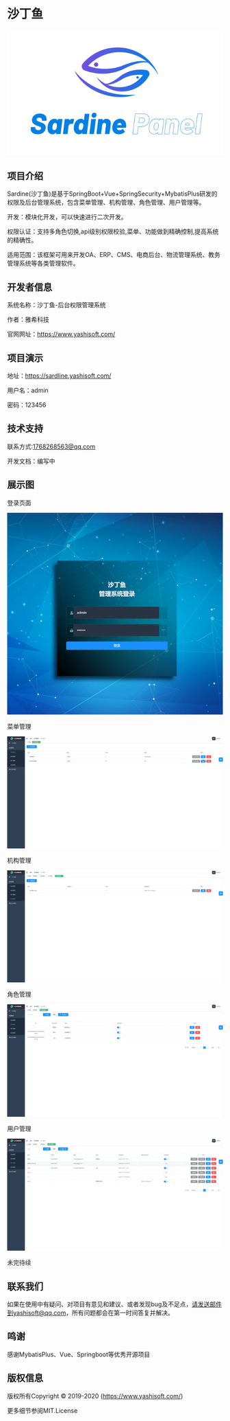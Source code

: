 # 沙丁鱼
![image](png/沙丁鱼图标.png)

## 项目介绍
Sardine(沙丁鱼)是基于SpringBoot+Vue+SpringSecurity+MybatisPlus研发的权限及后台管理系统，包含菜单管理、机构管理、角色管理、用户管理等。



开发：模块化开发，可以快速进行二次开发。

权限认证：支持多角色切换,api级别权限校验,菜单、功能做到精确控制,提高系统的精确性。

适用范围：该框架可用来开发OA、ERP、CMS、电商后台、物流管理系统、教务管理系统等各类管理软件。

## 开发者信息
系统名称：沙丁鱼-后台权限管理系统

作者：雅希科技

官网网址：https://www.yashisoft.com/


## 项目演示
地址：https://sardline.yashisoft.com/

用户名：admin

密码：123456


## 技术支持
联系方式:1768268563@qq.com

开发文档：编写中

## 展示图

登录页面

![image](png/登录.png)   

菜单管理

![image](png/菜单管理.png)

机构管理

![image](png/机构管理.png)

角色管理

![image](png/角色管理.png)

用户管理

![image](png/用户管理.png)

未完待续

## 联系我们
如果在使用中有疑问、对项目有意见和建议、或者发现bug及不足点，请发送邮件到yashisoft@qq.com，所有问题都会在第一时间答复并解决。


## 鸣谢 
感谢MybatisPlus、Vue、Springboot等优秀开源项目

## 版权信息

版权所有Copyright © 2019-2020 (https://www.yashisoft.com/)

更多细节参阅MIT.License






